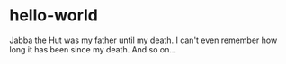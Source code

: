 # hello-world

Jabba the Hut was my father until my death. I can't even remember how long it has been since my death. And so on...

